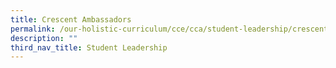 ```yaml
---
title: Crescent Ambassadors
permalink: /our-holistic-curriculum/cce/cca/student-leadership/crescent-ambassadors/
description: ""
third_nav_title: Student Leadership
---
```

